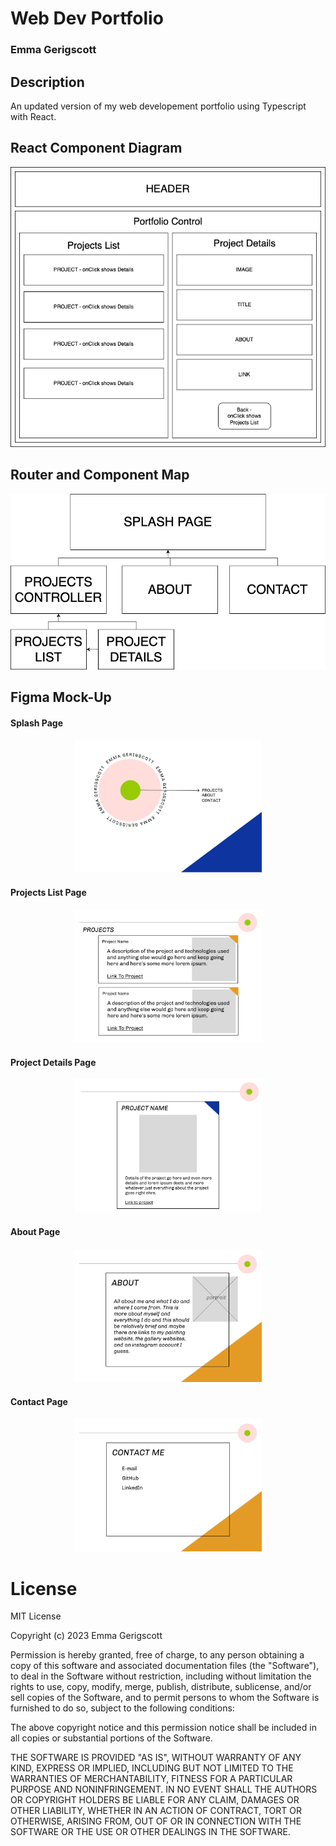 # Web Dev Portfolio

### Emma Gerigscott

## Description

An updated version of my web developement portfolio using Typescript with React.

## React Component Diagram

![react component diagram](./src/assets/img/components.png)

## Router and Component Map

![router diagram](./src/assets/img/router.png)

## Figma Mock-Up

#### Splash Page

<div align="center">
   <img src='./src/assets/img/splash.png' width="300px" >
</div>

#### Projects List Page

<div align="center">
   <img src='./src/assets/img/Projects.png' width="300px" >
</div>

#### Project Details Page

<div align="center">
   <img src='./src/assets/img/projectdetails.png' width="300px" >
</div>

#### About Page

<div align="center">
   <img src='./src/assets/img/About.png' width="300px" >
</div>

#### Contact Page

<div align="center">
   <img src='./src/assets/img/Contact.png' width="300px" >
</div>

# License

MIT License

Copyright (c) 2023 Emma Gerigscott

Permission is hereby granted, free of charge, to any person obtaining a copy of this software and associated documentation files (the "Software"), to deal in the Software without restriction, including without limitation the rights to use, copy, modify, merge, publish, distribute, sublicense, and/or sell copies of the Software, and to permit persons to whom the Software is furnished to do so, subject to the following conditions:

The above copyright notice and this permission notice shall be included in all copies or substantial portions of the Software.

THE SOFTWARE IS PROVIDED "AS IS", WITHOUT WARRANTY OF ANY KIND, EXPRESS OR IMPLIED, INCLUDING BUT NOT LIMITED TO THE WARRANTIES OF MERCHANTABILITY, FITNESS FOR A PARTICULAR PURPOSE AND NONINFRINGEMENT. IN NO EVENT SHALL THE AUTHORS OR COPYRIGHT HOLDERS BE LIABLE FOR ANY CLAIM, DAMAGES OR OTHER LIABILITY, WHETHER IN AN ACTION OF CONTRACT, TORT OR OTHERWISE, ARISING FROM, OUT OF OR IN CONNECTION WITH THE SOFTWARE OR THE USE OR OTHER DEALINGS IN THE SOFTWARE.